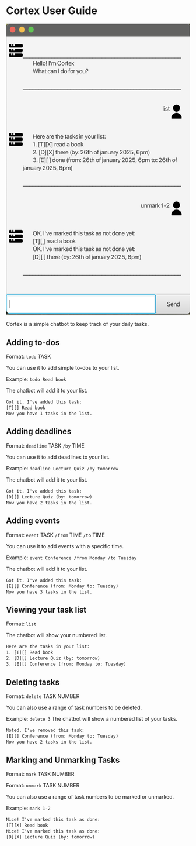 # Cortex User Guide


![img.png](Ui.png)

Cortex is a simple chatbot to keep track of your daily tasks.

## Adding to-dos

Format: `todo` TASK

You can use it to add simple to-dos to your list.

Example: `todo Read book`

The chatbot will add it to your list.
```
Got it. I've added this task:
[T][] Read book
Now you have 1 tasks in the list.
```


## Adding deadlines

Format: `deadline` TASK `/by` TIME

You can use it to add deadlines to your list.

Example: `deadline Lecture Quiz /by tomorrow`

The chatbot will add it to your list.

```
Got it. I've added this task:
[D][] Lecture Quiz (by: tomorrow)
Now you have 2 tasks in the list.
```
## Adding events

Format: `event` TASK `/from` TIME `/to` TIME

You can use it to add events with a specific time.

Example: `event Conference /from Monday /to Tuesday`

The chatbot will add it to your list.

```
Got it. I've added this task:
[E][] Conference (from: Monday to: Tuesday)
Now you have 3 tasks in the list.
```

## Viewing your task list

Format: `list`

The chatbot will show your numbered list.

```
Here are the tasks in your list:
1. [T][] Read book
2. [D][] Lecture Quiz (by: tomorrow)
3. [E][] Conference (from: Monday to: Tuesday)
```


## Deleting tasks

Format: `delete` TASK NUMBER

You can also use a range of task numbers to be deleted.

Example: `delete 3`
The chatbot will show a numbered list of your tasks.

```
Noted. I've removed this task:
[E][] Conference (from: Monday to: Tuesday)
Now you have 2 tasks in the list.
```

## Marking and Unmarking Tasks

Format: `mark` TASK NUMBER

Format: `unmark` TASK NUMBER

You can also use a range of task numbers to be marked or unmarked.

Example: `mark 1-2`

```
Nice! I've marked this task as done:
[T][X] Read book
Nice! I've marked this task as done:
[D][X] Lecture Quiz (by: tomorrow)
```